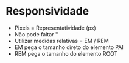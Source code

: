 # Responsividade

- Pixels = Representatividade (px)
- Não pode faltar  '<meta name="viewport" content="width=device-width, initial-scale=1.0">'
- Utilizar medidas relativas = EM / REM
- EM pega o tamanho direto do elemento PAI
- REM pega o tamanho do elemento ROOT